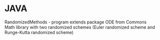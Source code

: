 # JAVA
RandomizedMethods - program extends package ODE from Commons Math library with two randomized schemes (Euler randomized scheme and Runge-Kutta randomized scheme) 
